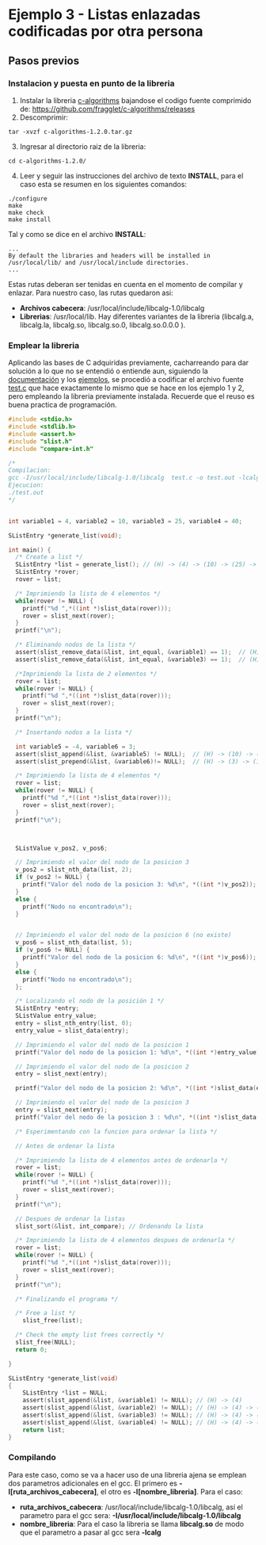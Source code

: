 # Ejemplo 3 - Listas enlazadas codificadas por otra persona

## Pasos previos ##

### Instalacion y puesta en punto de la libreria ###

1. Instalar la libreria [c-algorithms](https://fragglet.github.io/c/) bajandose el codigo fuente comprimido de: https://github.com/fragglet/c-algorithms/releases
2. Descomprimir:

```
tar -xvzf c-algorithms-1.2.0.tar.gz
```

3. Ingresar al directorio raiz de la libreria:

```
cd c-algorithms-1.2.0/
```

4. Leer y seguir las instrucciones del archivo de texto **INSTALL**, para el caso esta se resumen en los siguientes comandos:

```
./configure
make
make check
make install
```

Tal y como se dice en el archivo **INSTALL**: 

```
...
By default the libraries and headers will be installed in /usr/local/lib/ and /usr/local/include directories.
...

```

Estas rutas deberan ser tenidas en cuenta en el momento de compilar y enlazar. Para nuestro caso, las rutas quedaron asi:
* **Archivos cabecera**: /usr/local/include/libcalg-1.0/libcalg
* **Librerias**: /usr/local/lib. Hay diferentes variantes de la libreria (libcalg.a, libcalg.la, libcalg.so, libcalg.so.0, libcalg.so.0.0.0
).


### Emplear la libreria ###

Aplicando las bases de C adquiridas previamente, cacharreando para dar solución a lo que no se entendió o entiende aun, siguiendo la [documentación](https://fragglet.github.io/c-algorithms/doc/) y los [ejemplos](), se procedió a codificar el archivo fuente [test.c](test.c) que hace exactamente lo mismo que se hace en los ejemplo 1 y 2, pero empleando la libreria previamente instalada. Recuerde que el reuso es buena practica de programación. 

```C
#include <stdio.h>
#include <stdlib.h>
#include <assert.h>
#include "slist.h"
#include "compare-int.h"

/*
Compilacion:
gcc -I/usr/local/include/libcalg-1.0/libcalg  test.c -o test.out -lcalg
Ejecucion:
./test.out
*/


int variable1 = 4, variable2 = 10, variable3 = 25, variable4 = 40;

SListEntry *generate_list(void);

int main() {
  /* Create a list */
  SListEntry *list = generate_list(); // (H) -> (4) -> (10) -> (25) -> (40)
  SListEntry *rover;
  rover = list;

  /* Imprimiendo la lista de 4 elementos */
  while(rover != NULL) {
    printf("%d ",*((int *)slist_data(rover)));
    rover = slist_next(rover);
  }
  printf("\n");

  /* Eliminando nodos de la lista */
  assert(slist_remove_data(&list, int_equal, &variable1) == 1);  // (H) -> (10) -> (25) -> (40)
  assert(slist_remove_data(&list, int_equal, &variable3) == 1);  // (H) -> (10) -> (40)

  /*Imprimiendo la lista de 2 elementos */
  rover = list;
  while(rover != NULL) {
    printf("%d ",*((int *)slist_data(rover)));
    rover = slist_next(rover);
  }
  printf("\n");

  /* Insertando nodos a la lista */

  int variable5 = -4, variable6 = 3;
  assert(slist_append(&list, &variable5) != NULL);  // (H) -> (10) -> (40) -> (-4)
  assert(slist_prepend(&list, &variable6)!= NULL);  // (H) -> (3) -> (10) -> (40) -> (-4)

  /* Imprimiendo la lista de 4 elementos */
  rover = list;
  while(rover != NULL) {
    printf("%d ",*((int *)slist_data(rover)));
    rover = slist_next(rover);
  }
  printf("\n");



  SListValue v_pos2, v_pos6;

  // Imprimiendo el valor del nodo de la posicion 3
  v_pos2 = slist_nth_data(list, 2);
  if (v_pos2 != NULL) {
    printf("Valor del nodo de la posicion 3: %d\n", *((int *)v_pos2));
  }
  else {
    printf("Nodo no encontrado\n");
  }


  // Imprimiendo el valor del nodo de la posicion 6 (no existe)
  v_pos6 = slist_nth_data(list, 5);
  if (v_pos6 != NULL) {
    printf("Valor del nodo de la posicion 6: %d\n", *((int *)v_pos6));
  }
  else {
    printf("Nodo no encontrado\n");
  };

  /* Localizando el nodo de la posición 1 */
  SListEntry *entry;
  SListValue entry_value;
  entry = slist_nth_entry(list, 0);
  entry_value = slist_data(entry);

  // Imprimiendo el valor del nodo de la posicion 1
  printf("Valor del nodo de la posicion 1: %d\n", *((int *)entry_value));

  // Imprimiendo el valor del nodo de la posicion 2
  entry = slist_next(entry);

  printf("Valor del nodo de la posicion 2: %d\n", *((int *)slist_data(entry)));

  // Imprimiendo el valor del nodo de la posicion 3
  entry = slist_next(entry);
  printf("Valor del nodo de la posicion 3 : %d\n", *((int *)slist_data(entry)));

  /* Esperimentando con la funcion para ordenar la lista */

  // Antes de ordenar la lista

  /* Imprimiendo la lista de 4 elementos antes de ordenarla */
  rover = list;
  while(rover != NULL) {
    printf("%d ",*((int *)slist_data(rover)));
    rover = slist_next(rover);
  }
  printf("\n");

  // Despues de ordenar la listas
  slist_sort(&list, int_compare); // Ordenando la lista

  /* Imprimiendo la lista de 4 elementos despues de ordenarla */
  rover = list;
  while(rover != NULL) {
    printf("%d ",*((int *)slist_data(rover)));
    rover = slist_next(rover);
  }
  printf("\n");

  /* Finalizando el programa */

  /* Free a list */
	slist_free(list);

  /* Check the empty list frees correctly */
  slist_free(NULL);
  return 0;

}

SListEntry *generate_list(void)
{
	SListEntry *list = NULL;
	assert(slist_append(&list, &variable1) != NULL); // (H) -> (4)
	assert(slist_append(&list, &variable2) != NULL); // (H) -> (4) -> (10)
	assert(slist_append(&list, &variable3) != NULL); // (H) -> (4) -> (10) -> (25)
	assert(slist_append(&list, &variable4) != NULL); // (H) -> (4) -> (10) -> (25) -> (40)
	return list;
}
```

### Compilando ###

Para este caso, como se va a hacer uso de una libreria ajena se emplean dos parametros adicionales en el gcc. El primero es **-I[ruta_archivos_cabecera]**, el otro es **-l[nombre_libreria]**. Para el caso:
* **ruta_archivos_cabecera**: /usr/local/include/libcalg-1.0/libcalg, así el parametro para el gcc sera: **-I/usr/local/include/libcalg-1.0/libcalg**
* **nombre_libreria**: Para el caso la libreria se llama **libcalg.so** de modo que el parametro a pasar al gcc sera **-lcalg**

